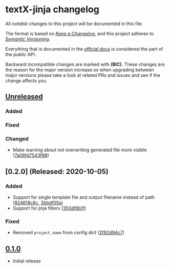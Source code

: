 # textX-jinja changelog

All _notable_ changes to this project will be documented in this file.

The format is based on _[Keep a Changelog][keepachangelog]_, and this project
adheres to _[Semantic Versioning][semver]_.

Everything that is documented in the [official docs][textXDocs] is considered
the part of the public API.

Backward incompatible changes are marked with **(BIC)**. These changes are the
reason for the major version increase so when upgrading between major versions
please take a look at related PRs and issues and see if the change affects you.

## [Unreleased]

### Added
### Fixed
### Changed

  - Make warning about not overwriting generated file more visible
    ([7a06fd7543f98](https://github.com/textx/textX-jinja/commit/7a06fd7))


## [0.2.0] (Released: 2020-10-05)

### Added
- Support for single template file and output filename instead of path
  ([824618c6c](https://github.com/textX/textX-jinja/commit/824618c),
  [2bbdf05a](https://github.com/igordejanovic/textX-jinja/commit/2bbdf05))
- Support for jinja filters
  ([350df6b1f](https://github.com/igordejanovic/textX-jinja/commit/350df6b))

### Fixed
- Removed `project_name` from config dict
  ([2f82d94c7](https://github.com/igordejanovic/textX-jinja/commit/2f82d94))


## [0.1.0]

- Initial release


[Unreleased]: https://github.com/textX/textX-jinja/compare/0.1.0...HEAD
[0.1.0]: https://github.com/textX/textX-jinja/tree/0.1.0


[keepachangelog]: https://keepachangelog.com/
[semver]: https://semver.org/spec/v2.0.0.html
[textXDocs]: http://textx.github.io/textX/latest/
